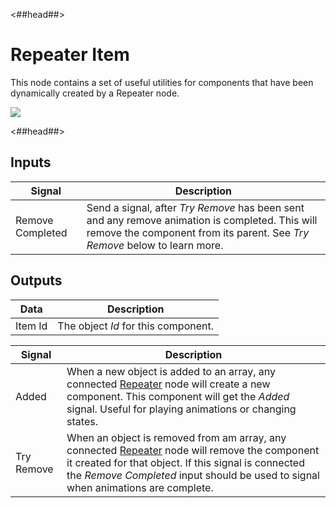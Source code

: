 <##head##>

# Repeater Item

This node contains a set of useful utilities for components that have been dynamically created by a <span class="ndl-node">Repeater</span> node.

<div class="ndl-image-with-background l">

![](/nodes/ui-controls/repeater-item/repeater-item.png)

</div>

<##head##>

## Inputs

| Signal                                           | Description                                                                                                                                                                  |
| ------------------------------------------------ | ---------------------------------------------------------------------------------------------------------------------------------------------------------------------------- |
| <span class="ndl-signal">Remove Completed</span> | Send a signal, after _Try Remove_ has been sent and any remove animation is completed. This will remove the component from its parent. See _Try Remove_ below to learn more. |

## Outputs

| Data                                  | Description                         |
| ------------------------------------- | ----------------------------------- |
| <span class="ndl-data">Item Id</span> | The object _Id_ for this component. |

| Signal                                     | Description                                                                                                                                                                                                                                                                         |
| ------------------------------------------ | ----------------------------------------------------------------------------------------------------------------------------------------------------------------------------------------------------------------------------------------------------------------------------------- |
| <span class="ndl-signal">Added</span>      | When a new object is added to an array, any connected [Repeater](/nodes/ui-controls/repeater) node will create a new component. This component will get the _Added_ signal. Useful for playing animations or changing states.                                             |
| <span class="ndl-signal">Try Remove</span> | When an object is removed from am array, any connected [Repeater](/nodes/ui-controls/repeater) node will remove the component it created for that object. If this signal is connected the _Remove Completed_ input should be used to signal when animations are complete. |
